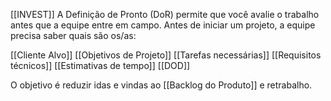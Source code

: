[[INVEST]]
A Definição de Pronto (DoR) permite que você avalie o trabalho antes que a equipe entre em campo. Antes de iniciar um projeto, a equipe precisa saber quais são os/as:

[[Cliente Alvo]]
[[Objetivos de Projeto]]
[[Tarefas necessárias]]
[[Requisitos técnicos]]
[[Estimativas de tempo]]
[[DOD]]

O objetivo é reduzir idas e vindas ao [[Backlog do Produto]] e retrabalho.
